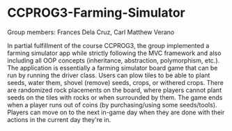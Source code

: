 # CCPROG3-Farming-Simulator
Group members: Frances Dela Cruz, Carl Matthew Verano

In partial fulfillment of the course CCPROG3, the group implemented a farming simulator app while strictly following the MVC framework and also including all OOP concepts (inheritance, abstraction, polymorphism, etc.). The application is essentially a farming simulator board game that can be run by running the driver class. Users can plow tiles to be able to plant seeds, water them, shovel (remove) seeds, crops, or withered crops. There are randomized rock placements on the board, where players cannot plant seeds on the tiles with rocks or when surrounded by them. The game ends when a player runs out of coins (by purchasing/using some seeds/tools). Players can move on to the next in-game day when they are done with their actions in the current day they're in.
